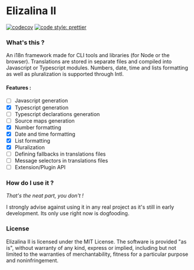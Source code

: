 # Elizalina II
[![codecov](https://codecov.io/github/louisdevie/elizalina2/graph/badge.svg?token=6EO0LR9PWQ)](https://codecov.io/github/louisdevie/elizalina2)
[![code style: prettier](https://img.shields.io/badge/code_style-prettier-ff69b4.svg)](https://github.com/prettier/prettier)

### What's this ?

An i18n framework made for CLI tools and libraries (for Node or the browser). Translations are stored in separate files and
compiled into Javascript or Typescript modules. Numbers, date, time and lists formatting as well as pluralization is
supported through Intl.

#### Features :
- [ ] Javascript generation
- [x] Typescript generation 
- [ ] Typescript declarations generation
- [ ] Source maps generation
- [x] Number formatting
- [x] Date and time formatting
- [x] List formatting
- [x] Pluralization
- [ ] Defining fallbacks in translations files
- [ ] Message selectors in translations files
- [ ] Extension/Plugin API

### How do I use it ?

*That's the neat part, you don't !*

I strongly advise against using it in any real project as it's still in early development. Its only use right now is
dogfooding.

### License

Elizalina II is licensed under the MIT License. The software is provided "as is", without warranty of any kind, express
or implied, including but not limited to the warranties of merchantability, fitness for a particular purpose and
noninfringement.
